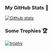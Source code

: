 ### My GitHub Stats 🐥
[![Github stats](https://github-readme-stats.vercel.app/api?username=MelidaZ&theme=yeblu&count_private=true&include_all_commits=true)](#)

### Some Trophies 🏆
[![trophy](https://github-profile-trophy.vercel.app/?username=MelidaZ&theme=onedark)](#)
